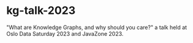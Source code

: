 # kg-talk-2023
"What are Knowledge Graphs, and why should you care?" a talk held at Oslo Data Saturday 2023 and JavaZone 2023.
